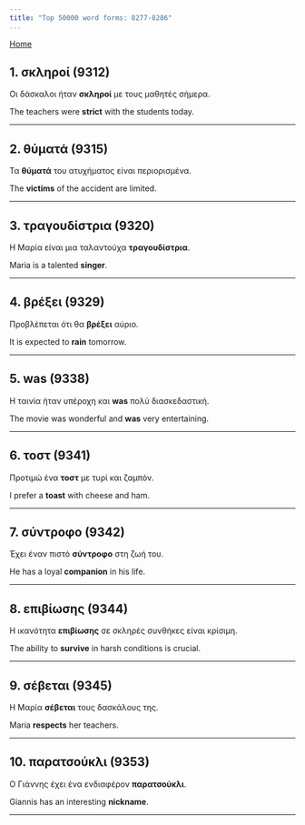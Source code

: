 ```yaml
---
title: "Top 50000 word forms: 8277-8286"
...
```


[Home](./) 

## 1. σκληροί (9312)

Οι δάσκαλοι ήταν **σκληροί** με τους μαθητές σήμερα.  

The teachers were **strict** with the students today.

---

## 2. θύματά (9315)

Τα **θύματά** του ατυχήματος είναι περιορισμένα.

The **victims** of the accident are limited.

---

## 3. τραγουδίστρια (9320)

Η Μαρία είναι μια ταλαντούχα **τραγουδίστρια**.  

Maria is a talented **singer**.

---

## 4. βρέξει (9329)

Προβλέπεται ότι θα **βρέξει** αύριο.

It is expected to **rain** tomorrow.

---

## 5. was (9338)

Η ταινία ήταν υπέροχη και **was** πολύ διασκεδαστική.

The movie was wonderful and **was** very entertaining.

---

## 6. τοστ (9341)

Προτιμώ ένα **τοστ** με τυρί και ζαμπόν.

I prefer a **toast** with cheese and ham.

---

## 7. σύντροφο (9342)

Έχει έναν πιστό **σύντροφο** στη ζωή του.  

He has a loyal **companion** in his life.

---

## 8. επιβίωσης (9344)

Η ικανότητα **επιβίωσης** σε σκληρές συνθήκες είναι κρίσιμη.  

The ability to **survive** in harsh conditions is crucial.

---

## 9. σέβεται (9345)

Η Μαρία **σέβεται** τους δασκάλους της.

Maria **respects** her teachers.

---

## 10. παρατσούκλι (9353)

Ο Γιάννης έχει ένα ενδιαφέρον **παρατσούκλι**.

Giannis has an interesting **nickname**.

---

